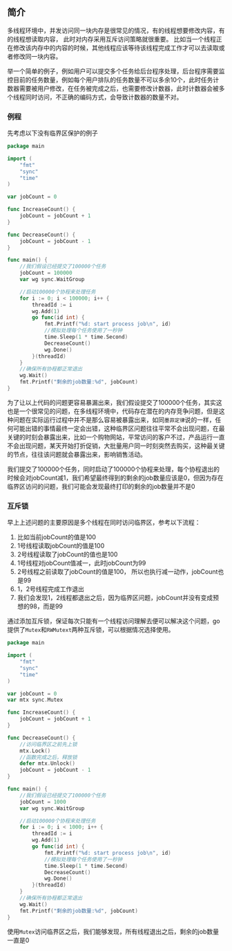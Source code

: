 ## 简介

多线程环境中，并发访问同一块内存是很常见的情况，有的线程想要修改内容，有的线程想读取内容， 此时对内存采用互斥访问策略就很重要。
比如当一个线程正在修改该内存中的内容的时候，其他线程应该等待该线程完成工作才可以去读取或者修改同一块内容。

举一个简单的例子，例如用户可以提交多个任务给后台程序处理，后台程序需要监控目前的任务数量，例如每个用户排队的任务数量不可以多余10个，此时任务计数器需要被用户修改，在任务被完成之后，也需要修改计数器，此时计数器会被多个线程同时访问，不正确的编码方式，会导致计数器的数量不对。

### 例程

先考虑以下没有临界区保护的例子

```go
package main

import (
	"fmt"
	"sync"
	"time"
)

var jobCount = 0

func IncreaseCount() {
	jobCount = jobCount + 1
}

func DecreaseCount() {
	jobCount = jobCount - 1
}

func main() {
	//我们假设已经提交了100000个任务
	jobCount = 100000
	var wg sync.WaitGroup

	//启动100000个协程来处理任务
	for i := 0; i < 100000; i++ {
		threadId := i
		wg.Add(1)
		go func(id int) {
			fmt.Printf("%d: start process job\n", id)
			//模拟处理每个任务使用了一秒钟
			time.Sleep(1 * time.Second)
			DecreaseCount()
			wg.Done()
		}(threadId)
	}
	//确保所有协程都正常退出
	wg.Wait()
	fmt.Printf("剩余的job数量:%d", jobCount)
}
```
为了让以上代码的问题更容易暴漏出来，我们假设提交了100000个任务，其实这也是一个很常见的问题，在多线程环境中，代码存在潜在的内存竞争问题，但是这种问题在实际运行过程中并不是那么容易被暴露出来，如同`墨菲定律`说的一样，任何可能出错的事情最终一定会出错，这种临界区问题往往平常不会出现问题，在最关键的时刻会暴露出来，比如一个购物网站，平常访问的客户不过，产品运行一直不会出现问题，某天开始打折促销，大批量用户同一时刻突然去购买，这种最关键的节点，往往该问题就会暴露出来，影响销售活动。

我们提交了100000个任务，同时启动了100000个协程来处理，每个协程退出的时候会对jobCount减1，我们希望最终得到的剩余的job数量应该是0，但因为存在临界区访问的问题，我们可能会发现最终打印的剩余的job数量并不是0

### 互斥锁

早上上述问题的主要原因是多个线程在同时访问临界区，参考以下流程：

1. 比如当前jobCount的值是100
2. 1号线程读取jobCount的值是100
3. 2号线程读取了jobCount的值也是100
4. 1号线程对jobCount值减一，此时jobCount为99
5. 2号线程之前读取了jobCount的值是100， 所以也执行减一动作，jobCount也是99
6. 1，2号线程完成工作退出
7. 我们会发现1，2线程都退出之后，因为临界区问题，jobCount并没有变成预想的98，而是99

通过添加互斥锁，保证每次只能有一个线程访问理解去便可以解决这个问题，go提供了`Mutex`和`RWMutext`两种互斥锁，可以根据情况选择使用。


```go
package main

import (
	"fmt"
	"sync"
	"time"
)

var jobCount = 0
var mtx sync.Mutex

func IncreaseCount() {
	jobCount = jobCount + 1
}

func DecreaseCount() {
	//访问临界区之前先上锁
	mtx.Lock()
	//函数完成之后，释放锁
	defer mtx.Unlock()
	jobCount = jobCount - 1
}

func main() {
	//我们假设已经提交了100000个任务
	jobCount = 1000
	var wg sync.WaitGroup

	//启动100000个协程来处理任务
	for i := 0; i < 1000; i++ {
		threadId := i
		wg.Add(1)
		go func(id int) {
			fmt.Printf("%d: start process job\n", id)
			//模拟处理每个任务使用了一秒钟
			time.Sleep(1 * time.Second)
			DecreaseCount()
			wg.Done()
		}(threadId)
	}
	//确保所有协程都正常退出
	wg.Wait()
	fmt.Printf("剩余的job数量:%d", jobCount)
}

```

使用`Mutex`访问临界区之后，我们能够发现，所有线程退出之后，剩余的job数量一直是0